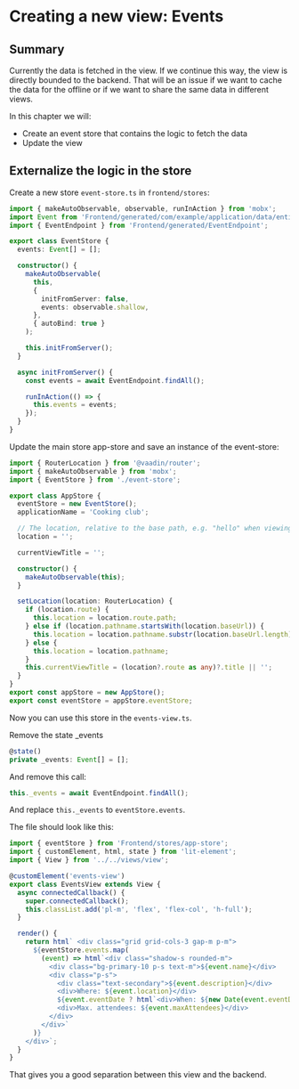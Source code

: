 # Creating a new view: Events

## Summary

Currently the data is fetched in the view. If we continue this way, the view is directly bounded to the backend.
That will be an issue if we want to cache the data for the offline or if we want to share the same data in different views.

In this chapter we will:

- Create an event store that contains the logic to fetch the data
- Update the view

## Externalize the logic in the store

Create a new store `event-store.ts` in `frontend/stores`:

```ts
import { makeAutoObservable, observable, runInAction } from 'mobx';
import Event from 'Frontend/generated/com/example/application/data/entity/Event';
import { EventEndpoint } from 'Frontend/generated/EventEndpoint';

export class EventStore {
  events: Event[] = [];

  constructor() {
    makeAutoObservable(
      this,
      {
        initFromServer: false,
        events: observable.shallow,
      },
      { autoBind: true }
    );

    this.initFromServer();
  }

  async initFromServer() {
    const events = await EventEndpoint.findAll();

    runInAction(() => {
      this.events = events;
    });
  }
}
```

Update the main store app-store and save an instance of the event-store:

```ts
import { RouterLocation } from '@vaadin/router';
import { makeAutoObservable } from 'mobx';
import { EventStore } from './event-store';

export class AppStore {
  eventStore = new EventStore();
  applicationName = 'Cooking club';

  // The location, relative to the base path, e.g. "hello" when viewing "/hello"
  location = '';

  currentViewTitle = '';

  constructor() {
    makeAutoObservable(this);
  }

  setLocation(location: RouterLocation) {
    if (location.route) {
      this.location = location.route.path;
    } else if (location.pathname.startsWith(location.baseUrl)) {
      this.location = location.pathname.substr(location.baseUrl.length);
    } else {
      this.location = location.pathname;
    }
    this.currentViewTitle = (location?.route as any)?.title || '';
  }
}
export const appStore = new AppStore();
export const eventStore = appStore.eventStore;
```

Now you can use this store in the `events-view.ts`.

Remove the state _events
```ts
@state()
private _events: Event[] = [];
```

And remove this call:

```ts
this._events = await EventEndpoint.findAll();
```

And replace `this._events` to `eventStore.events`.

The file should look like this:
```ts
import { eventStore } from 'Frontend/stores/app-store';
import { customElement, html, state } from 'lit-element';
import { View } from '../../views/view';

@customElement('events-view')
export class EventsView extends View {
  async connectedCallback() {
    super.connectedCallback();
    this.classList.add('pl-m', 'flex', 'flex-col', 'h-full');
  }

  render() {
    return html` <div class="grid grid-cols-3 gap-m p-m">
      ${eventStore.events.map(
        (event) => html`<div class="shadow-s rounded-m">
          <div class="bg-primary-10 p-s text-m">${event.name}</div>
          <div class="p-s">
            <div class="text-secondary">${event.description}</div>
            <div>Where: ${event.location}</div>
            ${event.eventDate ? html`<div>When: ${new Date(event.eventDate).toLocaleString()}</div>` : ''}
            <div>Max. attendees: ${event.maxAttendees}</div>
          </div>
        </div>`
      )}
    </div>`;
  }
}
```

That gives you a good separation between this view and the backend.

